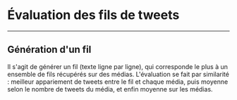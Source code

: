 # Évaluation des fils de tweets
------------------------------------------

## Génération d'un fil

Il s'agit de générer un fil (texte ligne par ligne), qui corresponde le plus à un ensemble de fils récupérés sur des médias. L'évaluation se fait par similarité : meilleur appariement de tweets entre le fil et chaque média, puis moyenne selon le nombre de tweets du média, et enfin moyenne sur les médias.